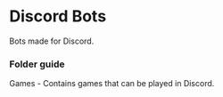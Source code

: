 # Discord Bots
Bots made for Discord.

### Folder guide
Games - Contains games that can be played in Discord.